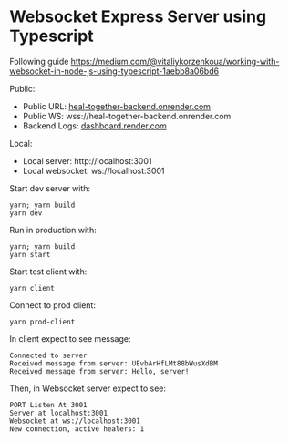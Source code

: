 # Websocket Express Server using Typescript

Following guide https://medium.com/@vitaliykorzenkoua/working-with-websocket-in-node-js-using-typescript-1aebb8a06bd6

Public:

- Public URL: [heal-together-backend.onrender.com](https://heal-together-backend.onrender.com)
- Public WS: wss://heal-together-backend.onrender.com
- Backend Logs: [dashboard.render.com](https://dashboard.render.com/web/srv-clpm8map0o1s73ban9q0/logs)

Local:

- Local server: http://localhost:3001
- Local websocket: ws://localhost:3001

Start dev server with:

```
yarn; yarn build
yarn dev
```

Run in production with:

```
yarn; yarn build
yarn start
```

Start test client with:

```
yarn client
```

Connect to prod client:

```
yarn prod-client
```

In client expect to see message:

```
Connected to server
Received message from server: UEvbArHfLMt88bWusXdBM
Received message from server: Hello, server!
```

Then, in Websocket server expect to see:

```
PORT Listen At 3001
Server at localhost:3001
Websocket at ws://localhost:3001
New connection, active healers: 1
```
